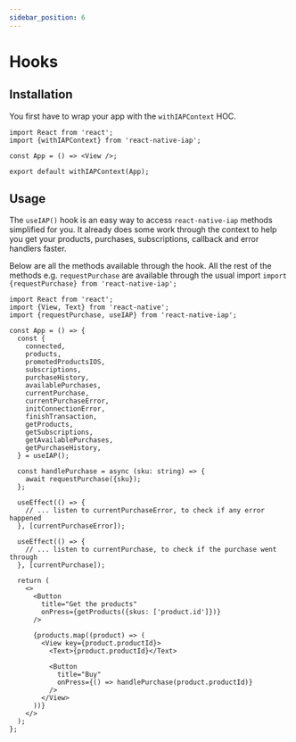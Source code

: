 ```yaml
---
sidebar_position: 6
---
```


# Hooks

## Installation

You first have to wrap your app with the `withIAPContext` HOC.

```tsx
import React from 'react';
import {withIAPContext} from 'react-native-iap';

const App = () => <View />;

export default withIAPContext(App);
```

## Usage

The `useIAP()` hook is an easy way to access `react-native-iap` methods simplified for you. It already does some work through the context to help you get your products, purchases, subscriptions, callback and error handlers faster.

Below are all the methods available through the hook. All the rest of the methods e.g. `requestPurchase` are available through the usual import `import {requestPurchase} from 'react-native-iap';`

```tsx
import React from 'react';
import {View, Text} from 'react-native';
import {requestPurchase, useIAP} from 'react-native-iap';

const App = () => {
  const {
    connected,
    products,
    promotedProductsIOS,
    subscriptions,
    purchaseHistory,
    availablePurchases,
    currentPurchase,
    currentPurchaseError,
    initConnectionError,
    finishTransaction,
    getProducts,
    getSubscriptions,
    getAvailablePurchases,
    getPurchaseHistory,
  } = useIAP();

  const handlePurchase = async (sku: string) => {
    await requestPurchase({sku});
  };

  useEffect(() => {
    // ... listen to currentPurchaseError, to check if any error happened
  }, [currentPurchaseError]);

  useEffect(() => {
    // ... listen to currentPurchase, to check if the purchase went through
  }, [currentPurchase]);

  return (
    <>
      <Button
        title="Get the products"
        onPress={getProducts({skus: ['product.id']})}
      />

      {products.map((product) => (
        <View key={product.productId}>
          <Text>{product.productId}</Text>

          <Button
            title="Buy"
            onPress={() => handlePurchase(product.productId)}
          />
        </View>
      ))}
    </>
  );
};
```
